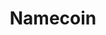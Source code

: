 ---
codehost: https://github.com/https://github.com/namecoin
logohandle: namecoin
sort: namecoin
title: Namecoin
twitter: https://x.com/Namecoin
website: https://www.namecoin.org/
wikipedia: https://en.wikipedia.org/wiki/Namecoin
---